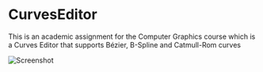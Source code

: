 CurvesEditor
============

This is an academic assignment for the Computer Graphics course which is a Curves Editor that supports Bézier, B-Spline and Catmull-Rom curves

![Screenshot](http://i48.tinypic.com/35n4gmp.png)
